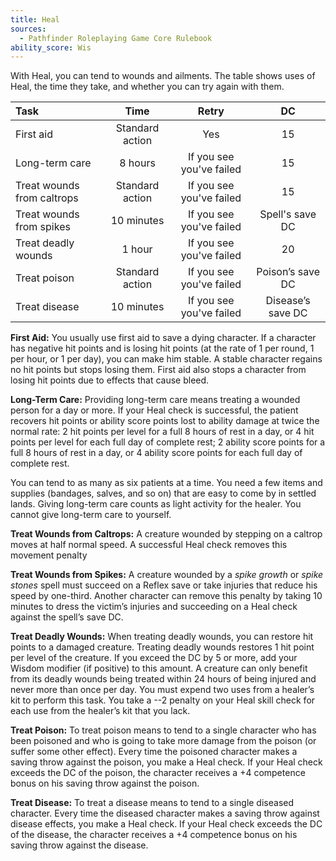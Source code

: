 ```yaml
---
title: Heal
sources:
  - Pathfinder Roleplaying Game Core Rulebook
ability_score: Wis
---
```


With Heal, you can tend to wounds and ailments. The table shows uses of Heal, the time they take, and whether you can try again with them.

| Task                       |      Time       |          Retry           |        DC         |
|:---------------------------|:---------------:|:------------------------:|:-----------------:|
| First aid                  | Standard action |           Yes            |        15         |
| Long-term care             |     8 hours     | If you see you've failed |        15         |
| Treat wounds from caltrops | Standard action | If you see you've failed |        15         |
| Treat wounds from spikes   |   10 minutes    | If you see you've failed |  Spell's save DC  |
| Treat deadly wounds        |     1 hour      | If you see you've failed |        20         |
| Treat poison               | Standard action | If you see you've failed | Poison’s save DC  |
| Treat disease              |   10 minutes    | If you see you've failed | Disease’s save DC |

**First Aid:** You usually use first aid to save a dying character. If a character has negative hit points and is losing hit points (at the rate of 1 per round, 1 per hour, or 1 per day), you can make him stable. A stable character regains no hit points but stops losing them. First aid also stops a character from losing hit points due to effects that cause bleed.

**Long-Term Care:** Providing long-term care means treating a wounded person for a day or more. If your Heal check is successful, the patient recovers hit points or ability score points lost to ability damage at twice the normal rate: 2 hit points per level for a full 8 hours of rest in a day, or 4 hit points per level for each full day of complete rest; 2 ability score points for a full 8 hours of rest in a day, or 4 ability score points for each full day of complete rest.

You can tend to as many as six patients at a time. You need a few items and supplies (bandages, salves, and so on) that are easy to come by in settled lands. Giving long-term care counts as light activity for the healer. You cannot give long-term care to yourself.

**Treat Wounds from Caltrops:** A creature wounded by stepping on a caltrop moves at half normal speed. A successful Heal check removes this movement penalty

**Treat Wounds from Spikes:** A creature wounded by a *spike growth* or *spike stones* spell must succeed on a Reflex save or take injuries that reduce his speed by one-third. Another character can remove this penalty by taking 10 minutes to dress the victim’s injuries and succeeding on a Heal check against the spell’s save DC.

**Treat Deadly Wounds:** When treating deadly wounds, you can restore hit points to a damaged creature. Treating deadly wounds restores 1 hit point per level of the creature. If you exceed the DC by 5 or more, add your Wisdom modifier (if positive) to this amount. A creature can only benefit from its deadly wounds being treated within 24 hours of being injured and never more than once per day. You must expend two uses from a healer’s kit to perform this task. You take a --2 penalty on your Heal skill check for each use from the healer’s kit that you lack.

**Treat Poison:** To treat poison means to tend to a single character who has been poisoned and who is going to take more damage from the poison (or suffer some other effect). Every time the poisoned character makes a saving throw against the poison, you make a Heal check. If your Heal check exceeds the DC of the poison, the character receives a +4 competence bonus on his saving throw against the poison.

**Treat Disease:** To treat a disease means to tend to a single diseased character. Every time the diseased character makes a saving throw against disease effects, you make a Heal check. If your Heal check exceeds the DC of the disease, the character receives a +4 competence bonus on his saving throw against the disease.
